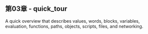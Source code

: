 ## 第03章 - quick_tour

A quick overview that describes values, words, blocks, variables, evaluation, functions, paths, objects, scripts, files, and networking.